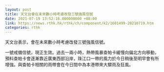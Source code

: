```yaml
---
layout: post
title: 天文台會在未來數小時考慮改發三號強風信號
date: 2021-07-19 13:52:18.000000000 +08:00
link: https://news.rthk.hk/rthk/ch/component/k2/1601499-20210719.htm
categories: rthk
---
```


天文台表示，會在未來數小時考慮改發三號強風信號。

一號戒備信號，現正生效。過去一兩小時，熱帶風暴查帕卡緩慢向偏北方向移動，預料查帕卡會逐漸靠近廣東西部沿岸，珠江口一帶的風力於今日稍後至明早會有所增強。與查帕卡相關的雨帶會在今日間中為本港帶來大驟雨及狂風。
